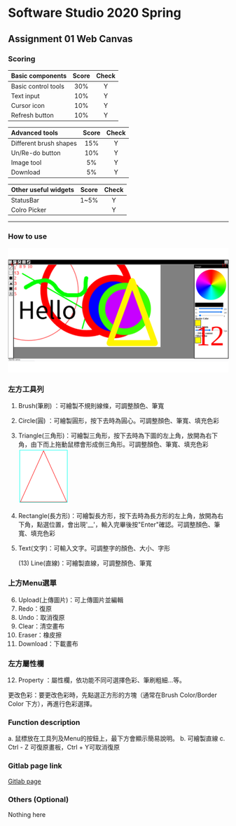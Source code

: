 # Software Studio 2020 Spring
## Assignment 01 Web Canvas


### Scoring

| **Basic components**                             | **Score** | **Check** |
| :----------------------------------------------- | :-------: | :-------: |
| Basic control tools                              | 30%       | Y         |
| Text input                                       | 10%       | Y         |
| Cursor icon                                      | 10%       | Y         |
| Refresh button                                   | 10%       | Y         |

| **Advanced tools**                               | **Score** | **Check** |
| :----------------------------------------------- | :-------: | :-------: |
| Different brush shapes                           | 15%       | Y         |
| Un/Re-do button                                  | 10%       | Y         |
| Image tool                                       | 5%        | Y         |
| Download                                         | 5%        | Y         |

| **Other useful widgets**                         | **Score** | **Check** |
| :----------------------------------------------- | :-------: | :-------: |
| StatusBar                          | 1~5%     | Y         |
|  Colro Picker 					 |			|	Y		|

---

### How to use 

![](ReadMe-Image/Screen.png)

### 左方工具列

1. Brush(筆刷) ：可繪製不規則線條，可調整顏色、筆寬

2. Circle(圓) ：可繪製圓形，按下去時為圓心。可調整顏色、筆寬、填充色彩

3. Triangle(三角形)：可繪製三角形，按下去時為下圖的左上角，放開為右下角，由下而上拖動鼠標會形成倒三角形。可調整顏色、筆寬、填充色彩<img src="ReadMe-Image/Triangle.png" style="zoom: 25%;" />

4. Rectangle(長方形)：可繪製長方形，按下去時為長方形的左上角，放開為右下角，點選位置，會出現'__'，輸入完畢後按"Enter"確認。可調整顏色、筆寬、填充色彩

5. Text(文字)：可輸入文字。可調整字的顏色、大小、字形

   (13) Line(直線)：可繪製直線，可調整顏色、筆寬

### 上方Menu選單

6. Upload(上傳圖片)：可上傳圖片並編輯
7. Redo：復原
8. Undo：取消復原
9. Clear：清空畫布
10. Eraser：橡皮擦
11. Download：下載畫布

### 左方屬性欄

12. Property ：屬性欄，依功能不同可選擇色彩、筆刷粗細...等。

更改色彩：要更改色彩時，先點選正方形的方塊（通常在Brush Color/Border Color 下方），再進行色彩選擇。

### Function description

a. 鼠標放在工具列及Menu的按鈕上，最下方會顯示簡易說明。
b. 可繪製直線
c. Ctrl - Z 可復原畫板，Ctrl + Y可取消復原

### Gitlab page link

[Gitlab page](https://107062114.gitlab.io/AS_01_WebCanvas/)

### Others (Optional)

Nothing here
